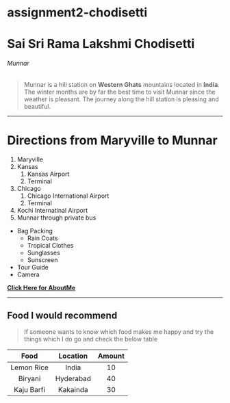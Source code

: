 # assignment2-chodisetti

# Sai Sri Rama Lakshmi Chodisetti

###### Munnar

> Munnar is a hill station on **Western Ghats** mountains located in **India**. The winter months are by far the best time to visit Munnar since the weather is pleasant. The journey along the hill station is pleasing and beautiful.

***

# Directions from Maryville to Munnar
1. Maryville
2. Kansas
    1. Kansas Airport
    2. Terminal
3. Chicago
    1. Chicago International Airport
    2. Terminal
4. Kochi Internatinal Airport
5. Munnar through private bus

* Bag Packing
    * Rain Coats
    * Tropical Clothes
    * Sunglasses
    * Sunscreen
* Tour Guide
* Camera

**[Click Here for AboutMe](AboutMe.md)**

***
## Food I would recommend

> If someone wants to know which food makes me happy and try the things which I do go and check the below table

|Food      |Location |Amount  |
|:--------:|:-------:|:------:|
|Lemon Rice|India    |10      |
|Biryani   |Hyderabad|40      |
|Kaju Barfi|Kakainda |30      |
